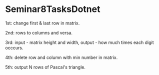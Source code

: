 # Seminar8TasksDotnet
1st: change first & last row in matrix.

2nd: rows to columns and versa.

3rd: input - matrix height and width, output - how much times each digit occcurs.

4th: delete row and column with min number in matrix.

5th: output N rows of Pascal's triangle.
